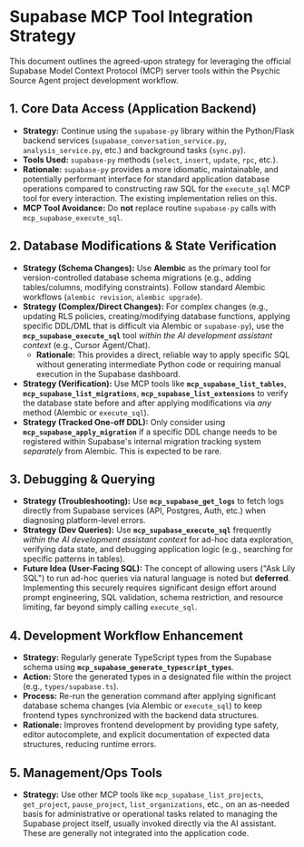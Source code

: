 # Supabase MCP Tool Integration Strategy

This document outlines the agreed-upon strategy for leveraging the official Supabase Model Context Protocol (MCP) server tools within the Psychic Source Agent project development workflow.

## 1. Core Data Access (Application Backend)

*   **Strategy:** Continue using the `supabase-py` library within the Python/Flask backend services (`supabase_conversation_service.py`, `analysis_service.py`, etc.) and background tasks (`sync.py`).
*   **Tools Used:** `supabase-py` methods (`select`, `insert`, `update`, `rpc`, etc.).
*   **Rationale:** `supabase-py` provides a more idiomatic, maintainable, and potentially performant interface for standard application database operations compared to constructing raw SQL for the `execute_sql` MCP tool for every interaction. The existing implementation relies on this.
*   **MCP Tool Avoidance:** Do **not** replace routine `supabase-py` calls with `mcp_supabase_execute_sql`.

## 2. Database Modifications & State Verification

*   **Strategy (Schema Changes):** Use **Alembic** as the primary tool for version-controlled database schema migrations (e.g., adding tables/columns, modifying constraints). Follow standard Alembic workflows (`alembic revision`, `alembic upgrade`).
*   **Strategy (Complex/Direct Changes):** For complex changes (e.g., updating RLS policies, creating/modifying database functions, applying specific DDL/DML that is difficult via Alembic or `supabase-py`), use the **`mcp_supabase_execute_sql`** tool *within the AI development assistant context* (e.g., Cursor Agent/Chat).
    *   **Rationale:** This provides a direct, reliable way to apply specific SQL without generating intermediate Python code or requiring manual execution in the Supabase dashboard.
*   **Strategy (Verification):** Use MCP tools like **`mcp_supabase_list_tables`**, **`mcp_supabase_list_migrations`**, **`mcp_supabase_list_extensions`** to verify the database state before and after applying modifications via *any* method (Alembic or `execute_sql`).
*   **Strategy (Tracked One-off DDL):** Only consider using **`mcp_supabase_apply_migration`** if a specific DDL change needs to be registered within Supabase's internal migration tracking system *separately* from Alembic. This is expected to be rare.

## 3. Debugging & Querying

*   **Strategy (Troubleshooting):** Use **`mcp_supabase_get_logs`** to fetch logs directly from Supabase services (API, Postgres, Auth, etc.) when diagnosing platform-level errors.
*   **Strategy (Dev Queries):** Use **`mcp_supabase_execute_sql`** frequently *within the AI development assistant context* for ad-hoc data exploration, verifying data state, and debugging application logic (e.g., searching for specific patterns in tables).
*   **Future Idea (User-Facing SQL):** The concept of allowing users ("Ask Lily SQL") to run ad-hoc queries via natural language is noted but **deferred**. Implementing this securely requires significant design effort around prompt engineering, SQL validation, schema restriction, and resource limiting, far beyond simply calling `execute_sql`.

## 4. Development Workflow Enhancement

*   **Strategy:** Regularly generate TypeScript types from the Supabase schema using **`mcp_supabase_generate_typescript_types`**.
*   **Action:** Store the generated types in a designated file within the project (e.g., `types/supabase.ts`).
*   **Process:** Re-run the generation command after applying significant database schema changes (via Alembic or `execute_sql`) to keep frontend types synchronized with the backend data structures.
*   **Rationale:** Improves frontend development by providing type safety, editor autocomplete, and explicit documentation of expected data structures, reducing runtime errors.

## 5. Management/Ops Tools

*   **Strategy:** Use other MCP tools like `mcp_supabase_list_projects`, `get_project`, `pause_project`, `list_organizations`, etc., on an as-needed basis for administrative or operational tasks related to managing the Supabase project itself, usually invoked directly via the AI assistant. These are generally not integrated into the application code. 